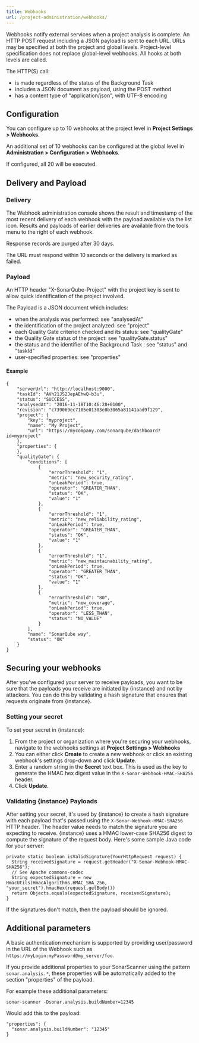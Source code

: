 ```yaml
---
title: Webhooks
url: /project-administration/webhooks/
---
```


Webhooks notify external services when a project analysis is complete. An HTTP POST request including a JSON payload is sent to each URL. URLs may be specified at both the project and global levels. Project-level specification does not replace global-level webhooks. All hooks at both levels are called.

The HTTP(S) call:

* is made regardless of the status of the Background Task
* includes a JSON document as payload, using the POST method
* has a content type of "application/json", with UTF-8 encoding

## Configuration

You can configure up to 10 webhooks at the project level in **Project Settings > Webhooks**.

An additional set of 10 webhooks can be configured at the global level in **Administration > Configuration > Webhooks**.

If configured, all 20 will be executed.

## Delivery and Payload

### Delivery

The Webhook administration console shows the result and timestamp of the most recent delivery of each webhook with the payload available via the list icon. Results and payloads of earlier deliveries are available from the tools menu to the right of each webhook.

Response records are purged after 30 days.

The URL must respond within 10 seconds or the delivery is marked as failed.

### Payload

An HTTP header "X-SonarQube-Project" with the project key is sent to allow quick identification of the project involved.

The Payload is a JSON document which includes:

* when the analysis was performed: see "analysedAt"
* the identification of the project analyzed: see "project"
* each Quality Gate criterion checked and its status: see "qualityGate"
* the Quality Gate status of the project: see "qualityGate.status"
* the status and the identifier of the Background Task : see "status" and "taskId"
* user-specified properties: see "properties"

#### Example

```
{
    "serverUrl": "http://localhost:9000",
    "taskId": "AVh21JS2JepAEhwQ-b3u",
    "status": "SUCCESS",
    "analysedAt": "2016-11-18T10:46:28+0100",
    "revision": "c739069ec7105e01303e8b3065a81141aad9f129",
    "project": {
        "key": "myproject",
        "name": "My Project",
        "url": "https://mycompany.com/sonarqube/dashboard?id=myproject"
    },
    "properties": {
    },
    "qualityGate": {
        "conditions": [
            {
                "errorThreshold": "1",
                "metric": "new_security_rating",
                "onLeakPeriod": true,
                "operator": "GREATER_THAN",
                "status": "OK",
                "value": "1"
            },
            {
                "errorThreshold": "1",
                "metric": "new_reliability_rating",
                "onLeakPeriod": true,
                "operator": "GREATER_THAN",
                "status": "OK",
                "value": "1"
            },
            {
                "errorThreshold": "1",
                "metric": "new_maintainability_rating",
                "onLeakPeriod": true,
                "operator": "GREATER_THAN",
                "status": "OK",
                "value": "1"
            },
            {
                "errorThreshold": "80",
                "metric": "new_coverage",
                "onLeakPeriod": true,
                "operator": "LESS_THAN",
                "status": "NO_VALUE"
            }
        ],
        "name": "SonarQube way",
        "status": "OK"
    }
}
```

## Securing your webhooks

After you've configured your server to receive payloads, you want to be sure that the payloads you receive are initiated by {instance} and not by attackers. You can do this by validating a hash signature that ensures that requests originate from {instance}. 

### Setting your secret

To set your secret in {instance}:

1. From the project or organization where you're securing your webhooks, navigate to the webhooks settings at **Project Settings > Webhooks**
1. You can either click **Create** to create a new webhook or click an existing webhook's settings drop-down and click **Update**.
1. Enter a random string in the **Secret** text box. This is used as the key to generate the HMAC hex digest value in the `X-Sonar-Webhook-HMAC-SHA256` header.
1. Click **Update**. 

### Validating {instance} Payloads

After setting your secret, it's used by {instance} to create a hash signature with each payload that's passed using the `X-Sonar-Webhook-HMAC-SHA256` HTTP header. The header value needs to match the signature you are expecting to receive. {instance} uses a HMAC lower-case SHA256 digest to compute the signature of the request body. Here's some sample Java code for your server:

```
private static boolean isValidSignature(YourHttpRequest request) {
  String receivedSignature = request.getHeader("X-Sonar-Webhook-HMAC-SHA256");
  // See Apache commons-codec
  String expectedSignature = new HmacUtils(HmacAlgorithms.HMAC_SHA_256, "your_secret").hmacHex(request.getBody())
  return Objects.equals(expectedSignature, receivedSignature);  
}
```

If the signatures don't match, then the payload should be ignored.

## Additional parameters

A basic authentication mechanism is supported by providing user/password in the URL of the Webhook such as `https://myLogin:myPassword@my_server/foo`.

If you provide additional properties to your SonarScanner using the pattern `sonar.analysis.*`, these properties will be automatically added to the section "properties" of the payload.

For example these additional parameters:

```
sonar-scanner -Dsonar.analysis.buildNumber=12345
```

Would add this to the payload:

```
"properties": {
  "sonar.analysis.buildNumber": "12345"
}
```
